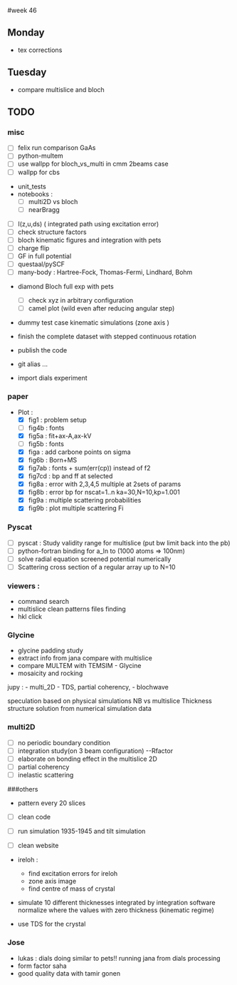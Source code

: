 #week 46
## Monday
- tex corrections
## Tuesday
- compare multislice and bloch




## TODO
### misc
- [ ] felix run comparison GaAs
- [ ] python-multem
- [ ] use wallpp for bloch_vs_multi in cmm 2beams case
- [ ] wallpp for cbs

- unit_tests
- notebooks :
    - [ ] multi2D vs bloch
    - [ ] nearBragg
- [ ] I(z,u,ds) ( integrated path using excitation error)
- [ ] check structure factors  
- [ ] bloch kinematic figures and integration with pets
- [ ] charge flip
- [ ] GF in full potential
- [ ] questaal/pySCF
- [ ] many-body : Hartree-Fock, Thomas-Fermi, Lindhard, Bohm  

- diamond Bloch full exp with pets
    - [ ] check xyz in arbitrary configuration
    - [ ] camel plot (wild even after reducing angular step)
- dummy test case kinematic simulations  (zone axis )

- finish the complete dataset with stepped continuous rotation
- publish the code

- git alias ...
- import dials experiment

### paper
- Plot :
  - [x] fig1    : problem setup
  - [ ] fig4b   : fonts
  - [x] fig5a   : fit+ax-A,ax-kV
  - [ ] fig5b   : fonts
  - [x] figa    : add carbone points on sigma
  - [x] fig6b   : Born+MS
  - [x] fig7ab  : fonts + sum(err(cp)) instead of f2
  - [x] fig7cd  : bp and ff at selected
  - [x] fig8a   : error with 2,3,4,5 multiple at 2sets of params
  - [x] fig8b   : error bp for nscat=1..n ka=30,N=10,kp=1.001
  - [x] fig9a   : multiple scattering probabilities
  - [x] fig9b   : plot multiple scattering Fi
  <!-- - [ ] fig10   : multislice vs T-matrix -->

### Pyscat
- [ ] pyscat : Study validity range for multislice (put bw limit back into the pb)
- [ ] python-fortran binding for a_ln to (1000 atoms => 100nm)
- [ ] solve radial equation screened potential numerically
- [ ] Scattering cross section of a regular array up to N=10

### viewers :
- command search
- multislice clean patterns files finding
- hkl click

### Glycine
- glycine padding study
- extract info from jana compare with multislice
- compare MULTEM with TEMSIM - Glycine
- mosaicity and rocking

jupy :
    - multi_2D
    - TDS, partial coherency,
    - blochwave

speculation based on physical simulations
NB vs multislice
Thickness
structure solution from numerical simulation data

### multi2D
  - [ ] no periodic boundary condition
  - [ ] integration study(on 3 beam configuration) --Rfactor
  - [ ] elaborate on bonding effect in the multislice 2D
  - [ ] partial coherency
  - [ ] inelastic scattering

###others
  - pattern every 20 slices
  - [ ] clean code
  - [ ] run simulation 1935-1945 and tilt simulation

- [ ] clean website
- ireloh :
  - find excitation errors for ireloh
  - zone axis image
  - find centre of mass of crystal

- simulate 10 different thicknesses integrated by integration software
normalize where the values with zero thickness (kinematic regime)
- use TDS for the crystal

### Jose
- lukas : dials doing similar to pets!! running jana from dials processing
- form factor saha
- good quality data with tamir gonen
